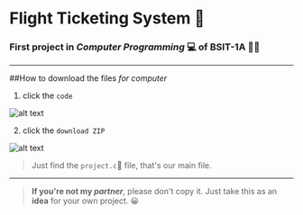 # Flight Ticketing System :flight_departure:
### First project in *Computer Programming*	:computer: of BSIT-1A 	:student:
---
##How to download the files *for computer*
1. click the `code`

  ![alt text](https://scontent.fmnl17-2.fna.fbcdn.net/v/t1.15752-9/135023651_1074092183015941_1563172731779669106_n.png?_nc_cat=107&ccb=2&_nc_sid=ae9488&_nc_ohc=FnrvCE_brEYAX8tBKR3&_nc_ht=scontent.fmnl17-2.fna&oh=486527436f55eae7a3730f881c566371&oe=60145758 "Code Button")
  
2. click the `download ZIP`

  ![alt text](https://scontent.fmnl17-2.fna.fbcdn.net/v/t1.15752-9/134923210_686695702008501_8769054572082660874_n.png?_nc_cat=111&ccb=2&_nc_sid=ae9488&_nc_ohc=iGG3ylCt1DkAX94Hva2&_nc_ht=scontent.fmnl17-2.fna&oh=56548e80a8c1268b81fc3d0190887e6e&oe=601422AA "Download ZIP button")

> Just find the `project.c`:open_file_folder: file, that's our main file.
---
> **If you're not my *partner***, please don't copy it. Just take this as an **idea** for your own project. :grinning:
